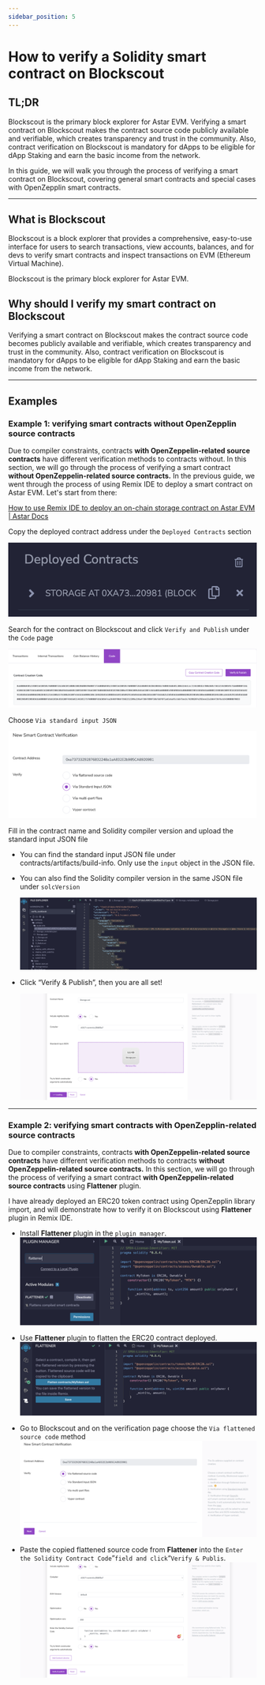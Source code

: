 ```yaml
---
sidebar_position: 5
---
```


# How to verify a Solidity smart contract on Blockscout

## TL;DR

Blockscout is the primary block explorer for Astar EVM. Verifying a smart contract on Blockscout makes the contract source code publicly available and verifiable, which creates transparency and trust in the community. Also, contract verification on Blockscout is mandatory for dApps to be eligible for dApp Staking and earn the basic income from the network.

In this guide, we will walk you through the process of verifying a smart contract on Blockscout, covering general smart contracts and special cases with OpenZepplin smart contracts.

---

## What is Blockscout

Blockscout is a block explorer that provides a comprehensive, easy-to-use interface for users to search transactions, view accounts, balances, and for devs to verify smart contracts and inspect transactions on EVM (Ethereum Virtual Machine).

Blockscout is the primary block explorer for Astar EVM.

## Why should I verify my smart contract on Blockscout

Verifying a smart contract on Blockscout makes the contract source code becomes publicly available and verifiable, which creates transparency and trust in the community.
Also, contract verification on Blockscout is mandatory for dApps to be eligible for dApp Staking and earn the basic income from the network.

---

## Examples
### Example 1: verifying smart contracts without OpenZepplin source contracts

Due to compiler constraints, contracts **with OpenZeppelin-related source contracts** have different verification methods to contracts without.
In this section, we will go through the process of verifying a smart contract **without OpenZeppelin-related source contracts.** 
In the previous guide, we went through the process of using Remix IDE to deploy a smart contract on Astar EVM. Let's start from there:

[How to use Remix IDE to deploy an on-chain storage contract on Astar EVM | Astar Docs](/docs/build/builder-guides/astar_features/use_remix.md)

Copy the deployed contract address under the `Deployed Contracts` section

![Untitled](img-verification-cookbook/Untitled.png)

Search for the contract on Blockscout and click `Verify and Publish` under the `Code` page

![Untitled](img-verification-cookbook/Untitled%201.png)
    
Choose `Via standard input JSON`
    
![Untitled](img-verification-cookbook/Untitled%202.png)
    
Fill in the contract name and Solidity compiler version and upload the standard input JSON file
- You can find the standard input JSON file under contracts/artifacts/build-info. Only use the `input` object in the JSON file.
- You can also find the Solidity compiler version in the same JSON file under `solcVersion`
    
    ![Untitled](img-verification-cookbook/Untitled%203.png)
    
- Click “Verify & Publish”, then you are all set!
    
    ![Untitled](img-verification-cookbook/Untitled%204.png)
    

---

### Example 2: verifying smart contracts with OpenZepplin-related source contracts

Due to compiler constraints, contracts **with OpenZeppelin-related source contracts** have different verification methods to contracts **without OpenZeppelin-related source contracts.** In this section, we will go through the process of verifying a smart contract **with OpenZeppelin-related source contracts** using **Flattener** plugin. 

I have already deployed an ERC20 token contract using OpenZepplin library import, and will demonstrate how to verify it on Blockscout using **Flattener** plugin in Remix IDE.

- Install **Flattener** plugin in the `plugin manager`.
    ![Untitled](img-verification-cookbook/Untitled%205.png)

- Use **Flattener** plugin to flatten the ERC20 contract deployed.
    ![Untitled](img-verification-cookbook/Untitled%206.png)

- Go to Blockscout and on the verification page choose the `Via flattened source code` method
    ![Untitled](img-verification-cookbook/Untitled%207.png)

- Paste the copied flattened source code from **Flattener** into the `Enter the Solidity Contract Code`”` field and click `“`Verify & Publis`.
    ![Untitled](img-verification-cookbook/Untitled%208.png)

